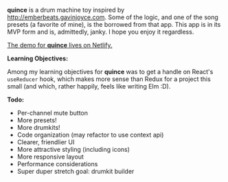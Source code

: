**quince** is a drum machine toy inspired by http://emberbeats.gavinjoyce.com. Some of the logic, and one of the song presets (a favorite of mine), is the borrowed from that app.
This app is in its MVP form and is, admittedly, janky. I hope you enjoy it regardless.

[The demo for **quince** lives on Netlify.](https://mystifying-lamport-66aca0.netlify.app/)

**Learning Objectives:**

Among my learning objectives for **quince** was to get a handle on React's `useReducer` hook, which makes more sense than Redux for a project this small (and which, rather happily, feels like writing Elm :D).

**Todo:**

* Per-channel mute button
* More presets!
* More drumkits!
* Code organization (may refactor to use context api)
* Clearer, friendlier UI
* More attractive styling (including icons)
* More responsive layout
* Performance considerations
* Super duper stretch goal: drumkit builder
